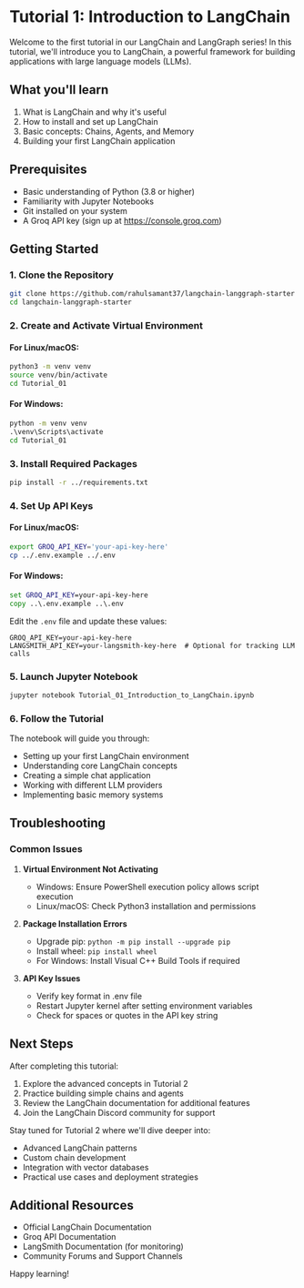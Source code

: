 # Tutorial 1: Introduction to LangChain

Welcome to the first tutorial in our LangChain and LangGraph series! In this tutorial, we'll introduce you to LangChain, a powerful framework for building applications with large language models (LLMs).

## What you'll learn

1. What is LangChain and why it's useful
2. How to install and set up LangChain
3. Basic concepts: Chains, Agents, and Memory
4. Building your first LangChain application

## Prerequisites

- Basic understanding of Python (3.8 or higher)
- Familiarity with Jupyter Notebooks
- Git installed on your system
- A Groq API key (sign up at https://console.groq.com)

## Getting Started

### 1. Clone the Repository

```bash
git clone https://github.com/rahulsamant37/langchain-langgraph-starter
cd langchain-langgraph-starter
```

### 2. Create and Activate Virtual Environment

#### For Linux/macOS:
```bash
python3 -m venv venv
source venv/bin/activate
cd Tutorial_01
```

#### For Windows:
```cmd
python -m venv venv
.\venv\Scripts\activate
cd Tutorial_01
```

### 3. Install Required Packages

```bash
pip install -r ../requirements.txt
```

### 4. Set Up API Keys

#### For Linux/macOS:
```bash
export GROQ_API_KEY='your-api-key-here'
cp ../.env.example ../.env
```

#### For Windows:
```cmd
set GROQ_API_KEY=your-api-key-here
copy ..\.env.example ..\.env
```

Edit the `.env` file and update these values:
```plaintext
GROQ_API_KEY=your-api-key-here
LANGSMITH_API_KEY=your-langsmith-key-here  # Optional for tracking LLM calls
```

### 5. Launch Jupyter Notebook

```bash
jupyter notebook Tutorial_01_Introduction_to_LangChain.ipynb
```

### 6. Follow the Tutorial

The notebook will guide you through:
- Setting up your first LangChain environment
- Understanding core LangChain concepts
- Creating a simple chat application
- Working with different LLM providers
- Implementing basic memory systems

## Troubleshooting

### Common Issues

1. **Virtual Environment Not Activating**
   - Windows: Ensure PowerShell execution policy allows script execution
   - Linux/macOS: Check Python3 installation and permissions

2. **Package Installation Errors**
   - Upgrade pip: `python -m pip install --upgrade pip`
   - Install wheel: `pip install wheel`
   - For Windows: Install Visual C++ Build Tools if required

3. **API Key Issues**
   - Verify key format in .env file
   - Restart Jupyter kernel after setting environment variables
   - Check for spaces or quotes in the API key string

## Next Steps

After completing this tutorial:
1. Explore the advanced concepts in Tutorial 2
2. Practice building simple chains and agents
3. Review the LangChain documentation for additional features
4. Join the LangChain Discord community for support

Stay tuned for Tutorial 2 where we'll dive deeper into:
- Advanced LangChain patterns
- Custom chain development
- Integration with vector databases
- Practical use cases and deployment strategies

## Additional Resources

- Official LangChain Documentation
- Groq API Documentation
- LangSmith Documentation (for monitoring)
- Community Forums and Support Channels

Happy learning!